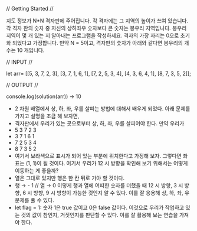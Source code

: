 // Getting Started //

지도 정보가 N\*N 격자판에 주어집니다. 각 격자에는 그 지역의 높이가 쓰여 있습니다. 각 격자 판의 숫자 중 자신의 상하좌우 숫자보다 큰 숫자는 봉우리 지역입니다. 봉우리 지역이 몇 개 있는 지 알아내는 프로그램을 작성하세요. 격자의 가장 자리는 0으로 초기화 되었다고 가정합니다.
만약 N = 5이고, 격자판의 숫자가 아래와 같다면 봉우리의 개수는 10 개입니다.

// INPUT //

let arr= [[5, 3, 7, 2, 3], 
            [3, 7, 1, 6, 1],
            [7, 2, 5, 3, 4],
            [4, 3, 6, 4, 1],
            [8, 7, 3, 5, 2]];

// OUTPUT //

console.log(solution(arr)) -> 10

- 2 차원 배열에서 상, 하, 좌, 우를 살피는 방법에 대해서 배우게 되었다. 아래 문제를 가지고 설명을 조금 해 보자면,
- 격자판에서 우리가 있는 곳으로부터 상, 하, 좌, 우를 살피어야 한다. 만약 우리가
- 5 3 7 2 3
- 3 7 1 6 1
- 7 2 5 3 4
- 8 7 3 5 2
- 여기서 보라색으로 표시가 되어 있는 부분에 위치한다고 가정해 보자. 그렇다면 좌표는 (1, 1)이 될 것이다. 여기서 우리가 12 시 방향을 확인해 보기 위해서는 어떻게 이동하는 게 좋을까?
- 열은 그대로 있지만 행은 한 칸 뒤로 가야 할 것이다.
- 행 → - 1 // 열 → 0 이렇게 행과 열에 어떠한 숫자를 더했을 때 12 시 방향, 3 시 방향, 6 시 방향, 9 시 방향이 가능한 것인지 알 수 있다. 이를 잘 응용해 상, 하, 좌, 우 문제를 풀 수 있다.
- let flag = 1: 숫자 1은 true 값이고 0은 false 값이다. 이것으로 우리가 작업하고 있는 것의 값이 참인지, 거짓인지를 판단할 수 있다. 이를 잘 활용해 보는 연습을 가져야 한다.
